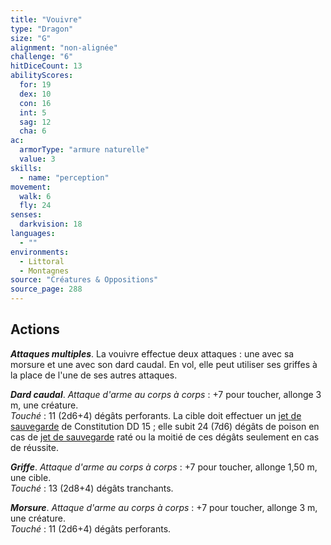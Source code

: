 ```yaml
---
title: "Vouivre"
type: "Dragon"
size: "G"
alignment: "non-alignée"
challenge: "6"
hitDiceCount: 13
abilityScores:
  for: 19
  dex: 10
  con: 16
  int: 5
  sag: 12
  cha: 6
ac: 
  armorType: "armure naturelle"
  value: 3
skills: 
  - name: "perception"
movement: 
  walk: 6
  fly: 24
senses: 
  darkvision: 18
languages: 
  - ""
environments:
  - Littoral
  - Montagnes
source: "Créatures & Oppositions"
source_page: 288
---
```

## Actions
_**Attaques multiples**_. La vouivre effectue deux attaques : une avec sa morsure et une avec son dard caudal. En vol, elle peut utiliser ses griffes à la place de l'une de ses autres attaques.

_**Dard caudal**_. _Attaque d'arme au corps à corps_ : +7 pour toucher, allonge 3 m, une créature.  
_Touché_ : 11 (2d6+4) dégâts perforants. La cible doit effectuer un [jet de sauvegarde](/utiliser-les-caracteristiques/#jets-de-sauvegarde) de Constitution DD 15 ; elle subit 24 (7d6) dégâts de poison en cas de [jet de sauvegarde](/utiliser-les-caracteristiques/#jets-de-sauvegarde) raté ou la moitié de ces dégâts seulement en cas de réussite.

_**Griffe**_. _Attaque d'arme au corps à corps_ : +7 pour toucher, allonge 1,50 m, une cible.  
_Touché_ : 13 (2d8+4) dégâts tranchants.

_**Morsure**_. _Attaque d'arme au corps à corps_ : +7 pour toucher, allonge 3 m, une créature.  
_Touché_ : 11 (2d6+4) dégâts perforants.
